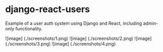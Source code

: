 # django-react-users
Example of a user auth system using Django and React, including admin-only functionality.

![image]
(./screenshots/1.png)
![image]
(./screenshots/2.png)
![image]
(./screenshots/3.png)
![image]
(./screenshots/4.png)